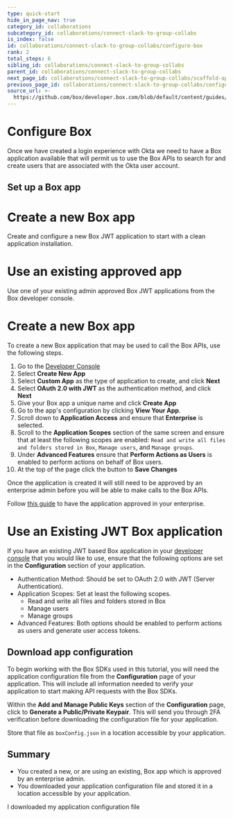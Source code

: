 ```yaml
---
type: quick-start
hide_in_page_nav: true
category_id: collaborations
subcategory_id: collaborations/connect-slack-to-group-collabs
is_index: false
id: collaborations/connect-slack-to-group-collabs/configure-box
rank: 2
total_steps: 6
sibling_id: collaborations/connect-slack-to-group-collabs
parent_id: collaborations/connect-slack-to-group-collabs
next_page_id: collaborations/connect-slack-to-group-collabs/scaffold-application-code
previous_page_id: collaborations/connect-slack-to-group-collabs/configure-slack
source_url: >-
  https://github.com/box/developer.box.com/blob/default/content/guides/collaborations/connect-slack-to-group-collabs/2-configure-box.md
---
```

# Configure Box

Once we have created a login experience with Okta we need to have a Box
application available that will permit us to use the Box APIs to search for and
create users that are associated with the Okta user account.

## Set up a Box app

<Grid columns='2'>

<Choose option='box.app_type' value='create_new' color='blue'>

# Create a new Box app

Create and configure a new Box JWT application to start with a clean application
installation.

</Choose>

<Choose option='box.app_type' value='use_own' color='blue'>

# Use an existing approved app

Use one of your existing admin approved Box JWT applications from the Box developer
console.

</Choose>

</Grid>

<Choice option='box.app_type' value='create_new' color='none'>

# Create a new Box app

To create a new Box application that may be used to call the Box APIs, use
the following steps.

1. Go to the [Developer Console][devconsole]
1. Select **Create New App**
1. Select **Custom App** as the type of application to create, and click
   **Next**
1. Select **OAuth 2.0 with JWT** as the authentication method, and click
   **Next**
1. Give your Box app a unique name and click **Create App**
1. Go to the app's configuration by clicking **View Your App**.
1. Scroll down to **Application Access** and ensure that **Enterprise** is
   selected.
1. Scroll to the **Application Scopes** section of the same screen
   and ensure that at least the following scopes are enabled:
   `Read and write all files and folders stored in Box`, `Manage users`, and
   `Manage groups`.
1. Under **Advanced Features** ensure that **Perform Actions as Users** is
   enabled to perform actions on behalf of Box users.
1. At the top of the page click the button to **Save Changes**

<Message type='warning'>

Once the application is created it will still need to be approved by an
enterprise admin before you will be able to make calls to the Box APIs.

</Message>

Follow [this guide](g://applications/custom-apps/app-approval/) to have the
application approved in your enterprise.

</Choice>

<Choice option='box.app_type' value='use_own' color='none'>

# Use an Existing JWT Box application

If you have an existing JWT based Box application in your
[developer console][devconsole] that you would like to use, ensure that the
following options are set in the **Configuration** section of your
application.

* Authentication Method: Should be set to OAuth 2.0 with JWT (Server
Authentication).
* Application Scopes: Set at least the following scopes.
  * Read and write all files and folders stored in Box
  * Manage users
  * Manage groups
* Advanced Features: Both options should be enabled to
  perform actions as users and generate user access tokens.

</Choice>

## Download app configuration

To begin working with the Box SDKs used in this tutorial, you will need the
application configuration file from the **Configuration** page of your
application. This will include all information needed to verify your
application to start making API requests with the Box SDKs.

Within the **Add and Manage Public Keys** section of the **Configuration**
page, click to **Generate a Public/Private Keypair**. This will send you
through 2FA verification before downloading the configuration file for your
application.

Store that file as `boxConfig.json` in a location accessible by your
application.

## Summary

* You created a new, or are using an existing, Box app which is approved by an
 enterprise admin.
* You downloaded your application configuration file and stored it in a location
 accessible by your application.

<Observe option='box.app_type' value='use_own,create_new'>

<Next>

I downloaded my application configuration file

</Next>

</Observe>

[devconsole]: https://cloud.app.box.com/developers/console